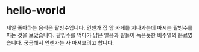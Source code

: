 # hello-world

제일 좋아하는 음식은 팥빙수입니다.
언젠가 집 앞 카페를 지나가는데 마시는 팥빙수를 파는 것을 보았습니다.
팥빙수를 먹다가 남은 얼음과 팥들이 녹은듯한 비주얼의 음료였습니다.
궁금해서 언젠가는 사 마셔보려고 합니다.
